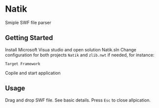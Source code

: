 # Natik

Smiple SWF file parser

## Getting Started

Install Microsoft Visua studio and open solution Natik.sln
Change configuration for both projects `Natik` and `zlib.nwt` if needed, for instance:

```
Target Framework
```

Copile and start application

## Usage

Drag and drop SWF file.
See basic details.
Press `Esc` to close allpication.

